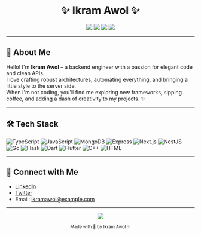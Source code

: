 
<h1 align="center">✨ Ikram Awol ✨</h1>

<p align="center">
  <img src="https://img.shields.io/badge/Backend%20Developer-8A2BE2?style=for-the-badge&logo=server&logoColor=white" />
  <img src="https://img.shields.io/badge/FlutterDev%20Developer-F5F5F5?style=for-the-badge&logo=server&logoColor=8A2BE2" />
  <img src="https://img.shields.io/badge/Aesthetic%20Coding-FFC0CB?style=for-the-badge&logo=paintpalette&logoColor=white" />
  <img src="https://img.shields.io/badge/GitHub%20Profile-F5F5F5?style=for-the-badge&logo=github&logoColor=8A2BE2" />
</p>

---

## 🧁 About Me

Hello! I'm **Ikram Awol** – a backend engineer with a passion for elegant code and clean APIs.  
I love crafting robust architectures, automating everything, and bringing a little style to the server side.  
When I'm not coding, you'll find me exploring new frameworks, sipping coffee, and adding a dash of creativity to my projects. ✨

---

## 🛠️ Tech Stack

![TypeScript](https://img.shields.io/badge/TypeScript-8A2BE2?style=flat-square&logo=typescript&logoColor=white)
![JavaScript](https://img.shields.io/badge/JavaScript-F5F5F5?style=flat-square&logo=javascript&logoColor=8A2BE2)
![MongoDB](https://img.shields.io/badge/MongoDB-8A2BE2?style=flat-square&logo=mongodb&logoColor=white)
![Express](https://img.shields.io/badge/Express-F5F5F5?style=flat-square&logo=express&logoColor=8A2BE2)
![Next.js](https://img.shields.io/badge/Next.js-FFC0CB?style=flat-square&logo=nextdotjs&logoColor=white)
![NestJS](https://img.shields.io/badge/NestJS-8A2BE2?style=flat-square&logo=nestjs&logoColor=white)
![Go](https://img.shields.io/badge/Go-F5F5F5?style=flat-square&logo=go&logoColor=8A2BE2)
![Flask](https://img.shields.io/badge/Flask-FFC0CB?style=flat-square&logo=flask&logoColor=white)
![Dart](https://img.shields.io/badge/Dart-8A2BE2?style=flat-square&logo=dart&logoColor=white)
![Flutter](https://img.shields.io/badge/Flutter-F5F5F5?style=flat-square&logo=flutter&logoColor=8A2BE2)
![C++](https://img.shields.io/badge/C++-FFC0CB?style=flat-square&logo=cplusplus&logoColor=white)
![HTML](https://img.shields.io/badge/HTML-8A2BE2?style=flat-square&logo=html5&logoColor=white)

---


## 💬 Connect with Me

- [LinkedIn](https://www.linkedin.com/in/ikramawol)  
- [Twitter](https://twitter.com/ikramawol)  
- Email: ikramawol@example.com

---

<p align="center">
  <img src="https://img.shields.io/badge/Code%20with%20Elegance-FFC0CB?style=for-the-badge&logo=code&logoColor=8A2BE2" />
</p>

<p align="center">
  <sub>Made with 💖 by Ikram Awol ✨</sub>
</p>
